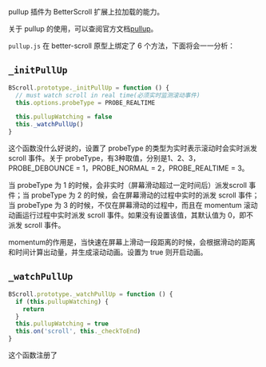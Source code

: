 pullup 插件为 BetterScroll 扩展上拉加载的能力。

关于 pullup 的使用，可以查阅官方文档[pullup](https://better-scroll.github.io/docs/zh-CN/plugins/pullup.html#%E4%BD%BF%E7%94%A8)。

`pullup.js` 在 better-scroll 原型上绑定了 6 个方法，下面将会一一分析：

## `_initPullUp`

```js
BScroll.prototype._initPullUp = function () {
  // must watch scroll in real time(必须实时监测滚动事件)
  this.options.probeType = PROBE_REALTIME

  this.pullupWatching = false
  this._watchPullUp()
}
```

这个函数没什么好说的，设置了 probeType 的类型为实时表示滚动时会实时派发 scroll 事件。关于 probeType，有3种取值，分别是1、2、3，PROBE_DEBOUNCE = 1，PROBE_NORMAL = 2，PROBE_REALTIME = 3。

当 probeType 为 1 的时候，会非实时（屏幕滑动超过一定时间后）派发scroll 事件；当 probeType 为 2 的时候，会在屏幕滑动的过程中实时的派发 scroll 事件；当 probeType 为 3 的时候，不仅在屏幕滑动的过程中，而且在 momentum 滚动动画运行过程中实时派发 scroll 事件。如果没有设置该值，其默认值为 0，即不派发 scroll 事件。

momentum的作用是，当快速在屏幕上滑动一段距离的时候，会根据滑动的距离和时间计算出动量，并生成滚动动画。设置为 true 则开启动画。

## `_watchPullUp`

```js
BScroll.prototype._watchPullUp = function () {
  if (this.pullupWatching) {
    return
  }
  this.pullupWatching = true
  this.on('scroll', this._checkToEnd)
}
```

这个函数注册了
